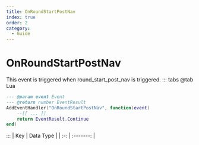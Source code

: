 ```yaml
---
title: OnRoundStartPostNav
index: true
order: 2
category:
  - Guide
---
```


# OnRoundStartPostNav
This event is triggered when round_start_post_nav is triggered.
::: tabs
@tab Lua
```lua
--- @param event Event
--- @return number EventResult
AddEventHandler("OnRoundStartPostNav", function(event)
    --[[ ... ]]
    return EventResult.Continue
end)
```

:::
| Key | Data Type |
| :-: | :-------: |